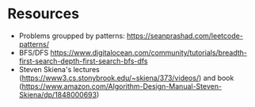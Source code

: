 # Resources

* Problems groupped by patterns: https://seanprashad.com/leetcode-patterns/
* BFS/DFS https://www.digitalocean.com/community/tutorials/breadth-first-search-depth-first-search-bfs-dfs
* Steven Skiena's lectures (https://www3.cs.stonybrook.edu/~skiena/373/videos/) and book (https://www.amazon.com/Algorithm-Design-Manual-Steven-Skiena/dp/1848000693)